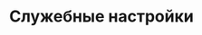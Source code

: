 ---
sidebar_position: 2
sidebar_label: Служебные настройки
title: Служебные настройки
description: Служебные настройки
---